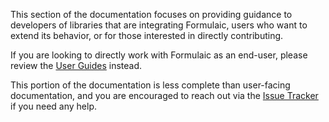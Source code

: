 This section of the documentation focuses on providing guidance to developers of
libraries that are integrating Formulaic, users who want to extend its behavior,
or for those interested in directly contributing.

If you are looking to directly work with Formulaic as an end-user, please review
the [User Guides](/guides/) instead.

This portion of the documentation is less complete than user-facing
documentation, and you are encouraged to reach out via the
[Issue Tracker](https://github.com/matthewwardrop/formulaic/issues) if you need
any help.
